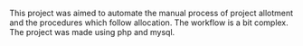 This project was aimed to automate the manual process of project allotment and the procedures which follow allocation. The workflow is a bit complex. The project was made using php and mysql. 
